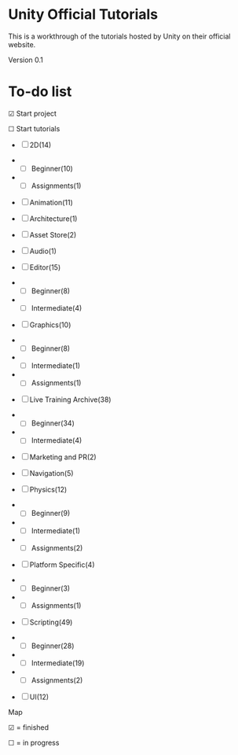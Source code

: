 Unity Official Tutorials
====

This is a workthrough of the tutorials hosted by Unity on their official website.

Version 0.1

To-do list
==========

&#x2611; Start project

&#9744; Start tutorials

- &#9744; 2D(14)

- - &#9744; Beginner(10)

- - &#9744; Assignments(1)

- &#9744; Animation(11)

- &#9744; Architecture(1)

- &#9744; Asset Store(2)

- &#9744; Audio(1)

- &#9744; Editor(15)

- - &#9744; Beginner(8)

- - &#9744; Intermediate(4)
 
- &#9744; Graphics(10)

- - &#9744; Beginner(8)

- - &#9744; Intermediate(1)

- - &#9744; Assignments(1)
 
- &#9744; Live Training Archive(38)

- - &#9744; Beginner(34)

- - &#9744; Intermediate(4)

- &#9744; Marketing and PR(2)

- &#9744; Navigation(5)
 
- &#9744; Physics(12)

- - &#9744; Beginner(9)

- - &#9744; Intermediate(1)

- - &#9744; Assignments(2)

- &#9744; Platform Specific(4)

- - &#9744; Beginner(3)

- - &#9744; Assignments(1)
 
- &#9744; Scripting(49)

- - &#9744; Beginner(28)

- - &#9744; Intermediate(19)

- - &#9744; Assignments(2)

- &#9744; UI(12)
 



Map

&#x2611; = finished

&#9744; = in progress
